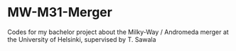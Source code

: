 # MW-M31-Merger
Codes for my bachelor project about the Milky-Way / Andromeda merger at the University of Helsinki, supervised by T. Sawala
